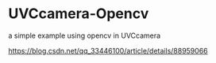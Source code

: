 # UVCcamera-Opencv
a simple example using opencv in UVCcamera

https://blog.csdn.net/qq_33446100/article/details/88959066
